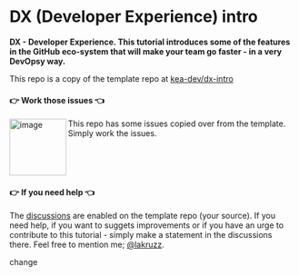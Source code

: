 # DX (Developer Experience) intro
**DX - Developer Experience. This tutorial introduces some of the features in the GitHub eco-system that will make your team go faster - in a very DevOpsy way.**

This repo is a copy of the template repo at [kea-dev/dx-intro](https://github.com/kea-dev/dx-intro)

#### 👉 Work those issues 👈

<img width="100" align="left" alt="image" src="https://user-images.githubusercontent.com/155492/219313640-1328aefb-7695-41d2-bbef-5c5ffe6ab079.png"> This repo has some issues copied over from the template. Simply work the issues.<br clear="both">

#### 👉 If you need help 👈
The [discussions](https://github.com/kea-dev/dx-intro/discussions "Note that all links in GitHub issues, discussions and .md files opens default in the same tab as your current - so make it a habbit to hold down CTRL (Windows & Linux) or ⌘ (Mac) when you click a link") are enabled on the template repo (your source). If you need help, if you want to suggets improvements or if you have an urge to contribute to this tutorial - simply make a statement in the discussions there. Feel free to mention me; [@lakruzz](https://github.com/lakruzz).

change
